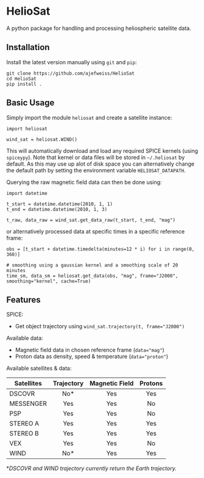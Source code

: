 HelioSat
========

A python package for handling and processing heliospheric satellite data.

Installation
------------

Install the latest version manually using `git` and `pip`:

    git clone https://github.com/ajefweiss/HelioSat
    cd HelioSat
    pip install .

Basic Usage
-----------

Simply import the module `heliosat` and create a satellite instance:

    import heliosat

    wind_sat = heliosat.WIND()

This will automatically download and load any required SPICE kernels (using `spiceypy`). Note that
kernel or data files will be stored in `~/.heliosat` by default. As this may use up alot of disk
space you can alternatively change the default path by setting the environment variable `HELIOSAT_DATAPATH`.

Querying the raw magnetic field data can then be done using:

    import datetime

    t_start = datetime.datetime(2010, 1, 1)
    t_end = datetime.datetime(2010, 1, 3)

    t_raw, data_raw = wind_sat.get_data_raw(t_start, t_end, "mag")

or alternatively processed data at specific times in a specific reference frame:

    obs = [t_start + datetime.timedelta(minutes=12 * i) for i in range(0, 360)]

    # smoothing using a gaussian kernel and a smoothing scale of 20 minutes
    time_sm, data_sm = heliosat.get_data(obs, "mag", frame="J2000", smoothing="kernel", cache=True)

Features
--------

SPICE:

 - Get object trajectory using `wind_sat.trajectory(t, frame="J2000")`

Available data: 

 - Magnetic field data in chosen reference frame (`data="mag"`)
 - Proton data as density, speed & temperature (`data="proton"`)

Available satellites & data:

| Satellites | Trajectory | Magnetic Field | Protons |
| ---------- |:----------:|:--------------:|:-------:|
| DSCOVR     | No*        | Yes            | Yes     |
| MESSENGER  | Yes        | Yes            | No      |
| PSP        | Yes        | Yes            | No      |
| STEREO A   | Yes        | Yes            | Yes     |
| STEREO B   | Yes        | Yes            | Yes     |
| VEX        | Yes        | Yes            | No      |
| WIND       | No*        | Yes            | Yes     |

**DSCOVR and WIND trajectory currently return the Earth trajectory.*